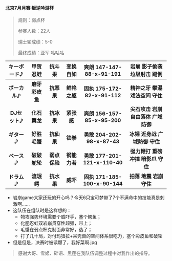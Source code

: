 #### 北京7月月赛 叛逆吟游杯

> 规则：弱点杯
> 
> 参赛人数：22人
> 
> 瑞士轮成绩：5-0
> 
> 最终成绩：亚军 咕咕咕

キーボード♪ | 甲贺忍蛙 | 抗斗果 | 变换自如 | 爽朗 147-147-88-x-91-191 | 岩崩 影子偷袭 垃圾射击 踢倒
:---: | :---: | :---: | :---: | :---: | :---:
**ボーカル♪** | **磨牙彩皮鱼**|**抗恶果**|**鲜艳之躯**|**固执 175-172-82-x-91-112**|**精神之牙 攀瀑 戏法空间 守住**
**DJセット♪** | **化石翼龙**|**抗冰果**|**紧张感**|**爽朗 156-157-85-x-95-200**|**尖石攻击 岩崩 自由落体 广域防御**
**ギター♪** | **好胜毛蟹**|**抗仙果**|**铁拳**|**勇敢 204-202-98-x-87-43**|**冰锤 近身战 广域防御 守住**
**ベース♪** | **破破舵轮**|**弱点保险**|**钢能力者**|**勇敢 177-201-121-x-110-40**|**强力鞭打 重磅冲撞 暗影爪 守住**
**ドラム♪** | **流氓鳄**|**抗水果**|**威吓**|**固执 171-185-100-x-90-144**|**拍落 地震 岩崩 守住**

- 岩崩game大家还玩的开心吗？今天6只宝可梦带了7个不满命中的技能真是刺激啊……
- 这队伍在组队时是这样想的：
  - 物攻强势环境需要个威吓手，塞个鳄鱼；
  - 化肥忍蛙双岩崩贯穿性超强，带上；
  - 毛蟹在弱点杯克制面非常好，选了；
  - 打了几十局，对付玛狃拉+呆壳兽的空间体系很吃力，塞个彩皮鱼和破轮
- 但是但是，决赛时被读爆了，我好菜啊.jpg

> 感谢大哥、雪姬、碎语、黑莲在我队伍调整过程中对我作出的指导。